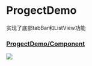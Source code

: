 # ProgectDemo
实现了底部tabBar和ListView功能

### [ProgectDemo/Component](https://github.com/Adision/ProgectDemo/blob/master/Component/QQ20180516-163916-HD.gif)

![](https://github.com/Adision/ProgectDemo/blob/master/Component/QQ20180516-163916-HD.gif)
